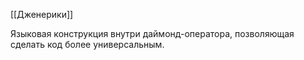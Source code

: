 [[Дженерики]]

Языковая конструкция внутри даймонд-оператора, позволяющая сделать код более универсальным.